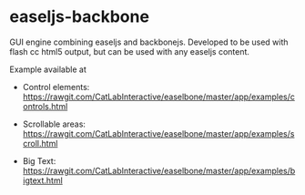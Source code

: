 # easeljs-backbone
GUI engine combining easeljs and backbonejs. Developed to be used with flash cc html5 output, but can be used with any easeljs content.

Example available at

* Control elements: 
https://rawgit.com/CatLabInteractive/easelbone/master/app/examples/controls.html

* Scrollable areas: 
https://rawgit.com/CatLabInteractive/easelbone/master/app/examples/scroll.html

* Big Text: 
https://rawgit.com/CatLabInteractive/easelbone/master/app/examples/bigtext.html